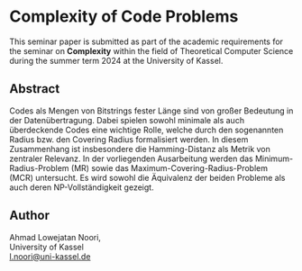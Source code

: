 # Complexity of Code Problems  
This seminar paper is submitted as part of the academic requirements for the seminar on **Complexity** within the field of Theoretical Computer Science during the summer term 2024 at the University of Kassel.

## Abstract
Codes als Mengen von Bitstrings fester Länge sind von großer Bedeutung in der Datenübertragung. Dabei spielen sowohl minimale als auch überdeckende Codes eine wichtige Rolle, welche durch den sogenannten Radius bzw. den Covering Radius formalisiert werden. In diesem Zusammenhang ist insbesondere die Hamming-Distanz als Metrik von zentraler Relevanz. In der vorliegenden Ausarbeitung werden das Minimum-Radius-Problem (MR) sowie das Maximum-Covering-Radius-Problem (MCR) untersucht. Es wird sowohl die Äquivalenz der beiden Probleme als auch deren NP-Vollständigkeit gezeigt.

## Author
Ahmad Lowejatan Noori,\
University of Kassel\
l.noori@uni-kassel.de

